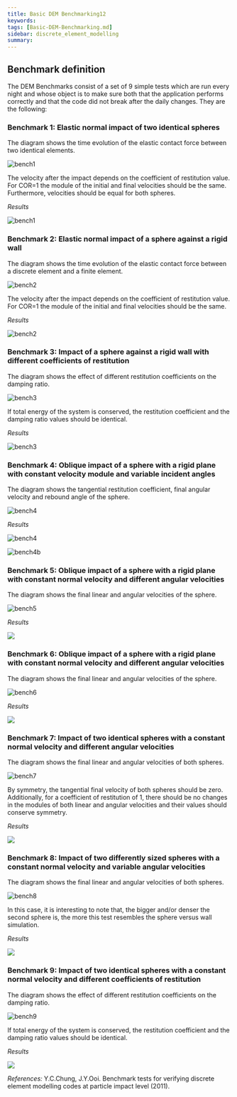 ```yaml
---
title: Basic DEM Benchmarking12
keywords:
tags: [Basic-DEM-Benchmarking.md]
sidebar: discrete_element_modelling
summary:
---
```


## Benchmark definition
The DEM Benchmarks consist of a set of 9 simple tests which are run every night and whose object is to make sure both that the application performs correctly and that the code did not break after the daily changes. They are the following:

### Benchmark 1: Elastic normal impact of two identical spheres
The diagram shows the time evolution of the elastic contact force between two identical elements.

![bench1](https://raw.githubusercontent.com/KratosMultiphysics/Documentation/master/Wiki_files/Application_cases/DEM_benchmarks/Benchmark1_1.png)

The velocity after the impact depends on the coefficient of restitution value. For COR=1 the module of the initial and final velocities should be the same. Furthermore, velocities should be equal for both spheres.

_Results_

![bench1](https://raw.githubusercontent.com/KratosMultiphysics/Documentation/master/Wiki_files/Application_cases/DEM_benchmarks/Benchmark1_graph_66.png)

### Benchmark 2: Elastic normal impact of a sphere against a rigid wall
The diagram shows the time evolution of the elastic contact force between a discrete element and a finite element.

![bench2](https://raw.githubusercontent.com/KratosMultiphysics/Documentation/master/Wiki_files/Application_cases/DEM_benchmarks/Benchmark2_66.png)

The velocity after the impact depends on the coefficient of restitution value. For COR=1 the module of the initial and final velocities should be the same.

_Results_

![bench2](https://raw.githubusercontent.com/KratosMultiphysics/Documentation/master/Wiki_files/Application_cases/DEM_benchmarks/Benchmark2_graph_66.png)

### Benchmark 3: Impact of a sphere against a rigid wall with different coefficients of restitution
The diagram shows the effect of different restitution coefficients on the damping ratio.

![bench3](https://raw.githubusercontent.com/KratosMultiphysics/Documentation/master/Wiki_files/Application_cases/DEM_benchmarks/Benchmark3_66.png)

If total energy of the system is conserved, the restitution coefficient and the damping ratio values should be identical.

_Results_

![bench3](https://raw.githubusercontent.com/KratosMultiphysics/Documentation/master/Wiki_files/Application_cases/DEM_benchmarks/Benchmark3_graph_66.png)

### Benchmark 4: Oblique impact of a sphere with a rigid plane with constant velocity module and variable incident angles
The diagram shows the tangential restitution coefficient, final angular velocity and rebound angle of the sphere.

![bench4](https://raw.githubusercontent.com/KratosMultiphysics/Documentation/master/Wiki_files/Application_cases/DEM_benchmarks/Benchmark4_66.png)

_Results_

![bench4](https://raw.githubusercontent.com/KratosMultiphysics/Documentation/master/Wiki_files/Application_cases/DEM_benchmarks/Benchmark4_graph1_66.png)


![bench4b](https://raw.githubusercontent.com/KratosMultiphysics/Documentation/master/Wiki_files/Application_cases/DEM_benchmarks/Benchmark4_graph2_66.png)


### Benchmark 5: Oblique impact of a sphere with a rigid plane with constant normal velocity and different angular velocities
The diagram shows the final linear and angular velocities of the sphere.

![bench5](https://raw.githubusercontent.com/KratosMultiphysics/Documentation/master/Wiki_files/Application_cases/DEM_benchmarks/Benchmark5_66.png)

_Results_

<img src="https://raw.githubusercontent.com/KratosMultiphysics/Documentation/master/Wiki_files/Application_cases/DEM_benchmarks/Benchmark5_graph1_66.png">


### Benchmark 6: Oblique impact of a sphere with a rigid plane with constant normal velocity and different angular velocities
The diagram shows the final linear and angular velocities of the sphere.

![bench6](https://raw.githubusercontent.com/KratosMultiphysics/Documentation/master/Wiki_files/Application_cases/DEM_benchmarks/Benchmark6_66.png)

_Results_

<img src="https://raw.githubusercontent.com/KratosMultiphysics/Documentation/master/Wiki_files/Application_cases/DEM_benchmarks/Benchmark6_graph1_66.png">


### Benchmark 7: Impact of two identical spheres with a constant normal velocity and different angular velocities
The diagram shows the final linear and angular velocities of both spheres.

![bench7](https://raw.githubusercontent.com/KratosMultiphysics/Documentation/master/Wiki_files/Application_cases/DEM_benchmarks/Benchmark7_66.png)

By symmetry, the tangential final velocity of both spheres should be zero. Additionally, for a coefficient of restitution of 1, there should be no changes in the modules of both linear and angular velocities and their values should conserve symmetry.

_Results_

<img src="https://raw.githubusercontent.com/KratosMultiphysics/Documentation/master/Wiki_files/Application_cases/DEM_benchmarks/Benchmark7_graph1_66.png">

### Benchmark 8: Impact of two differently sized spheres with a constant normal velocity and variable angular velocities
The diagram shows the final linear and angular velocities of both spheres.

![bench8](https://raw.githubusercontent.com/KratosMultiphysics/Documentation/master/Wiki_files/Application_cases/DEM_benchmarks/Benchmark8_66.png)

In this case, it is interesting to note that, the bigger and/or denser the second sphere is, the more this test resembles the sphere versus wall simulation.

_Results_

<img src="https://raw.githubusercontent.com/KratosMultiphysics/Documentation/master/Wiki_files/Application_cases/DEM_benchmarks/Benchmark8_graph1_66.png">

### Benchmark 9: Impact of two identical spheres with a constant normal velocity and different coefficients of restitution
The diagram shows the effect of different restitution coefficients on the damping ratio.

![bench9](https://raw.githubusercontent.com/KratosMultiphysics/Documentation/master/Wiki_files/Application_cases/DEM_benchmarks/Benchmark9_66.png)

If total energy of the system is conserved, the restitution coefficient and the damping ratio values should be identical.

_Results_

<img src="https://raw.githubusercontent.com/KratosMultiphysics/Documentation/master/Wiki_files/Application_cases/DEM_benchmarks/Benchmark9_graph1_66.png">

_References:_
Y.C.Chung, J.Y.Ooi. Benchmark tests for verifying discrete element modelling codes at particle impact level (2011).